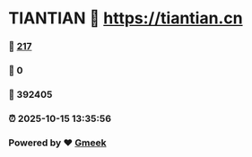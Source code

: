 # TIANTIAN :link: https://tiantian.cn 
### :page_facing_up: [217](https://tiantian.cn/tag.html) 
### :speech_balloon: 0 
### :hibiscus: 392405 
### :alarm_clock: 2025-10-15 13:35:56 
### Powered by :heart: [Gmeek](https://github.com/Meekdai/Gmeek)
